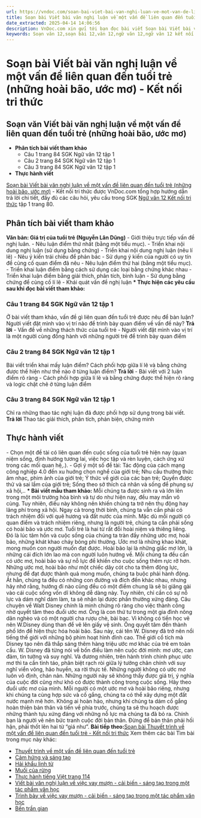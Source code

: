 ```yaml
---
url: https://vndoc.com/soan-bai-viet-bai-van-nghi-luan-ve-mot-van-de-lien-quan-den-tuoi-tre-ket-noi-tri-thuc-321972
title: Soạn bài Viết bài văn nghị luận về một vấn đề liên quan đến tuổi trẻ (những hoài bão, ước mơ) - Kết nối tri thức - VnDoc.com
date_extracted: 2025-04-14 14:06:56
description: VnDoc.com xin gửi tới bạn đọc bài viết Soạn bài Viết bài văn nghị luận về một vấn đề liên quan đến tuổi trẻ (những hoài bão, ước mơ) - Kết nối tri thức được. Mời các bạn cùng tham khảo chi tiết.
keywords: Soạn văn 12,soạn bài 12,văn 12,ngữ văn 12,ngữ văn 12 kết nối tri thức,soạn ngữ văn 12,giải ngữ văn 12,soạn văn 12 kết nối tri thức,soạn văn 12 kết nối tri thức ngắn nhất,văn 12 kết nối tri thức,soạn văn 12 tập 1 trang 80 Kết nối tri thức,Soạn bài Viết bài văn nghị luận về một vấn đề liên quan đến tuổi trẻ Kết nối tri thức được,Soạn văn Viết bài văn nghị luận về một vấn đề liên quan đến tuổi trẻ,Viết bài văn nghị luận về một vấn đề liên quan đến tuổi trẻ,soạn văn 12 tập 1 trang 80
---
```


# Soạn bài Viết bài văn nghị luận về một vấn đề liên quan đến tuổi trẻ \(những hoài bão, ước mơ\) - Kết nối tri thức
## Soạn văn Viết bài văn nghị luận về một vấn đề liên quan đến tuổi trẻ \(những hoài bão, ước mơ\)
  * **Phân tích bài viết tham khảo**
    * Câu 1 trang 84 SGK Ngữ văn 12 tập 1
    * Câu 2 trang 84 SGK Ngữ văn 12 tập 1
    * Câu 3 trang 84 SGK Ngữ văn 12 tập 1
  * **Thực hành viết**

[Soạn bài Viết bài văn nghị luận về một vấn đề liên quan đến tuổi trẻ \(những hoài bão, ước mơ\)](<https://vndoc.com/soan-bai-viet-bai-van-nghi-luan-ve-mot-van-de-lien-quan-den-tuoi-tre-ket-noi-tri-thuc-321972>) \- Kết nối tri thức được VnDoc.com tổng hợp hướng dẫn trả lời chi tiết, đầy đủ các câu hỏi, yêu cầu trong SGK [Ngữ văn 12 Kết nối tri thức](<https://vndoc.com/soan-van-12-ket-noi-tri-thuc>) tập 1 trang 80.
## Phân tích bài viết tham khảo
**Văn bản: Giá trị của tuổi trẻ \(Nguyễn Lân Dũng\)**
\- Giới thiệu trực tiếp vấn đề nghị luân.
\- Nêu luận điểm thứ nhất \(bằng một tiểu mục\).
\- Triển khai nội dung nghị luận \(sử dụng bằng chứng\)
\- Triển khai nội dung nghị luận \(nêu lí lẽ\)
\- Nêu ý kiến trái chiều để phản bác
\- Sử dụng ý kiến của người có uy tín để củng cố quan điểm đã nêu
\- Nêu luận điểm thứ hai \(bằng một tiểu mục\).
\- Triển khai luận điểm bằng cách sử dụng các loại bằng chứng khác nhau
\- Triển khai luận điểm bằng giải thích, phân tích, bình luận
\- Sử dụng bằng chứng để củng cố lí lẽ
\- Khái quát vấn đề nghị luận
**\* Thực hiện các yêu cầu sau khi đọc bài viết tham khảo:**
### Câu 1 trang 84 SGK Ngữ văn 12 tập 1
Ở bài viết tham khảo, vấn đề gì liên quan đến tuổi trẻ được nêu để bàn luận? Người viết đặt mình vào vị trí nào để trình bày quan điểm về vấn đề này?
**Trả lời**
\- Vấn đề về những thách thức của tuổi trẻ
\- Người viết đặt mình vào vị trí là một người cùng đồng hành với những người trẻ để trình bày quan điểm
### Câu 2 trang 84 SGK Ngữ văn 12 tập 1
Bài viết triển khai mấy luận điểm? Cách phối hợp giữa lí lẽ và bằng chứng được thể hiện như thế nào ở từng luận điểm?
**Trả lời**
\- Bài viết với 2 luận điểm rõ ràng
\- Cách phối hợp giữa lí lẽ và bằng chứng được thể hiện rõ ràng và logic chặt chẽ ở từng luận điểm
### Câu 3 trang 84 SGK Ngữ văn 12 tập 1
Chỉ ra những thao tác nghị luận đã được phối hợp sử dụng trong bài viết.
**Trả lời**
Thao tác giải thích, phân tích, phản biện, chứng minh
## Thực hành viết
\- Chọn một đề tài có liên quan đến cuộc sống của tuổi trẻ hiện nay \(quan niệm sống, định hướng tương lai, việc học tập và rèn luyện, cách ứng xử trong các mối quan hệ,.\). - Gợi ý một số đề tài: Tác động của cách mạng công nghiệp 4.0 đến xu huớng chọn nghể của giới trẻ; Nhu cầu thưởng thức âm nhạc, phim ảnh của giới trẻ; Ý thức về giới của các bạn trẻ; Quyền được thử và sai lầm của giới trẻ; Sống theo sở thích cá nhân và sống để phụng sự xã hội,..
**\* Bài viết mẫu tham khảo:**
Mỗi chúng ta được sinh ra và lớn lên trong một môi trường hòa bình và tự do như hiện nay, đều may mắn vô cùng. Tuy nhiên, điều này không nên khiến chúng ta trở nên thụ động hay lãng phí trong xã hội. Ngay cả trong thời bình, chúng ta vẫn cần phải có trách nhiệm đối với quê hương và đất nước của mình. Mặc dù mỗi người có quan điểm và trách nhiệm riêng, nhưng là người trẻ, chúng ta cần phải sống có hoài bão và ước mơ.
Tuổi trẻ là hai từ rất đỗi hoài niệm và thiêng liêng. Đó là lúc tâm hồn và cuộc sống của chúng ta tràn đầy những ước mơ, hoài bão, những khát khao cháy bỏng phi thường. Ước mơ là những khao khát, mong muốn con người muốn đạt được. Hoài bão lại là những giấc mơ lớn, là những cái đích lớn lao mà con người luôn hướng về. Mỗi chúng ta đều cần có ước mơ, hoài bão và sự nỗ lực để khiến cho cuộc sống thêm rực rỡ hơn. Những ước mơ, hoài bão như một chiếc dây cót cho ta thêm động lực, nhưng để đạt được thành quả mong muốn, chúng ta buộc phải hành động. Ắt hẳn, chúng ta đều có những con đường và đích đến khác nhau, nhưng hãy nhớ rằng, hướng đi nào cũng đều có một điểm chung là sẽ bị giăng gài vào cái cuộc sống vốn dĩ không dễ dàng này. Tuy nhiên, chỉ cần có sự nỗ lực và dám nghĩ dám làm, ta sẽ nhận lại được phần thưởng xứng đáng. Câu chuyện về Walt Disney chính là minh chứng rõ ràng cho việc thành công nhờ quyết tâm theo đuổi ước mơ. Ông là con thứ tư trong một gia đình nông dân nghèo và có một người cha rượu chè, bài bạc. Vì không có tiền học vẽ nên W.Disney dùng than để vẽ lên giấy vệ sinh. Ông quyết tâm đến thành phố lớn để hiện thực hóa hoài bão. Sau này, cái tên W. Disney đã trở nên nổi tiếng thế giới với những bộ phim hoạt hình đỉnh cao. Thế giới cổ tích mà Disney tạo nên đã thắp sáng thêm hàng triệu ước mơ khác của trẻ em toàn cầu. W. Disney đã từng nói về bốn điều làm nên cuộc đời mình: mơ ước, can đảm, tin tưởng và suy nghĩ. Và đương nhiên, trên hành trình chinh phục ước mơ thì ta cần tỉnh táo, phân biệt rạch ròi giữa lý tưởng chân chính với suy nghĩ viển vông, hão huyền, xa rời thực tế. Những người không có ước mơ luôn vô định, chán nản. Những người này sẽ không thấy được giá trị, ý nghĩa của cuộc đời cũng như khó có được thành công trong cuộc sống. Hãy theo đuổi ước mơ của mình.
Mỗi người có một ước mơ và hoài bão riêng, nhưng khi chúng ta cùng hợp sức và cố gắng, chúng ta có thể xây dựng một đất nước mạnh mẽ hơn. Không ai hoàn hảo, nhưng khi chúng ta dám cố gắng hoàn thiện bản thân và tiến về phía trước, chúng ta sẽ thu hoạch được những thành tựu xứng đáng với những nỗ lực mà chúng ta đã bỏ ra. Chính bạn là người vẽ nên bức tranh cuộc đời bản thân. Đừng để bản thân phải hối hận, phải thốt lên hai từ “giá như”.
**Bài tiếp theo:**[Soạn bài Thuyết trình về một vấn đề liên quan đến tuổi trẻ - Kết nối tri thức](<https://vndoc.com/soan-bai-thuyet-trinh-ve-mot-van-de-lien-quan-den-tuoi-tre-ket-noi-tri-thuc-321975>)
Xem thêm các bài Tìm bài trong mục này khác:
  * [Thuyết trình về một vấn đề liên quan đến tuổi trẻ](</soan-bai-thuyet-trinh-ve-mot-van-de-lien-quan-den-tuoi-tre-ket-noi-tri-thuc-321975>)
  * [Cảm hứng và sáng tạo](</soan-bai-cam-hung-va-sang-tao-ket-noi-tri-thuc-321977>)
  * [Hải khẩu linh từ](</soan-bai-hai-khau-linh-tu-ket-noi-tri-thuc-321979>)
  * [Muối của rừng](</soan-bai-muoi-cua-rung-lop-12-ket-noi-tri-thuc-322060>)
  * [Thực hành tiếng Việt trang 114](</soan-bai-thuc-hanh-tieng-viet-trang-114-ket-noi-tri-thuc-322063>)
  * [Viết bài văn nghị luận về việc vay mượn - cải biến - sáng tạo trong một tác phẩm văn học](</soan-bai-viet-bai-van-nghi-luan-ve-viec-vay-muon-cai-bien-sang-tao-trong-mot-tac-pham-van-hoc-ket-noi-tri-thuc-322066>)
  * [Trình bày về việc vay mượn - cải biến - sáng tạo trong một tác phẩm văn học](</soan-bai-trinh-bay-ve-viec-vay-muon-cai-bien-sang-tao-trong-mot-tac-pham-van-hoc-ket-noi-tri-thuc-322069>)
  * [Bến trần gian](</soan-bai-ben-tran-gian-ket-noi-tri-thuc-322073>)

